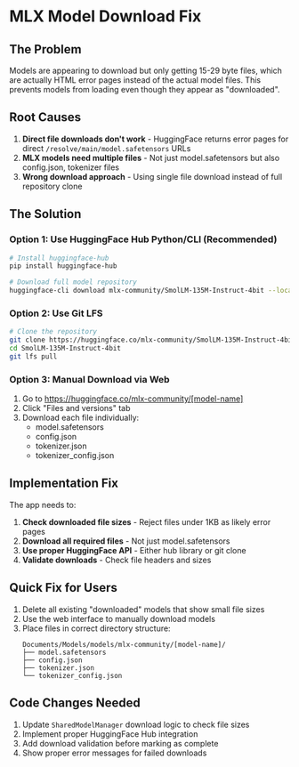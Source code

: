# MLX Model Download Fix

## The Problem
Models are appearing to download but only getting 15-29 byte files, which are actually HTML error pages instead of the actual model files. This prevents models from loading even though they appear as "downloaded".

## Root Causes
1. **Direct file downloads don't work** - HuggingFace returns error pages for direct `/resolve/main/model.safetensors` URLs
2. **MLX models need multiple files** - Not just model.safetensors but also config.json, tokenizer files
3. **Wrong download approach** - Using single file download instead of full repository clone

## The Solution

### Option 1: Use HuggingFace Hub Python/CLI (Recommended)
```bash
# Install huggingface-hub
pip install huggingface-hub

# Download full model repository
huggingface-cli download mlx-community/SmolLM-135M-Instruct-4bit --local-dir ./models/SmolLM-135M
```

### Option 2: Use Git LFS
```bash
# Clone the repository
git clone https://huggingface.co/mlx-community/SmolLM-135M-Instruct-4bit
cd SmolLM-135M-Instruct-4bit
git lfs pull
```

### Option 3: Manual Download via Web
1. Go to https://huggingface.co/mlx-community/[model-name]
2. Click "Files and versions" tab
3. Download each file individually:
   - model.safetensors
   - config.json
   - tokenizer.json
   - tokenizer_config.json

## Implementation Fix

The app needs to:
1. **Check downloaded file sizes** - Reject files under 1KB as likely error pages
2. **Download all required files** - Not just model.safetensors
3. **Use proper HuggingFace API** - Either hub library or git clone
4. **Validate downloads** - Check file headers and sizes

## Quick Fix for Users

1. Delete all existing "downloaded" models that show small file sizes
2. Use the web interface to manually download models
3. Place files in correct directory structure:
   ```
   Documents/Models/models/mlx-community/[model-name]/
   ├── model.safetensors
   ├── config.json
   ├── tokenizer.json
   └── tokenizer_config.json
   ```

## Code Changes Needed

1. Update `SharedModelManager` download logic to check file sizes
2. Implement proper HuggingFace Hub integration
3. Add download validation before marking as complete
4. Show proper error messages for failed downloads